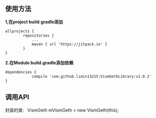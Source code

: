 ## 使用方法
**1,在project build.gradle添加**
```
allprojects {
		repositories {
			...
			maven { url 'https://jitpack.io' }
		}
}
```
**2.在Module build.gradle添加依赖**
```
dependencies {
	        compile 'com.github.limin13215:VismGethLibrary:v1.0.2'
}
```

## 调用API
封装的类: 
   VismGeth mVismGeth = new VismGeth(this);

